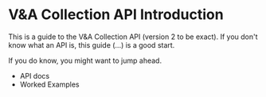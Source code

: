 V&A Collection API Introduction
============================


This is a guide to the V&A Collection API (version 2 to be exact). If you don't know what an API
is, this guide (...) is a good start.

If you do know, you might want to jump ahead.

  * API docs
  * Worked Examples

